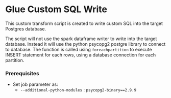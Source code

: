 # Glue Custom SQL Write

This custom transform script is created to write custom SQL into the target Postgres database.

The script will not use the spark dataframe writer to write into the target database. Instead it will use the python psycopg2 postgre library to connect to database. The function is called using `foreachpartition` to execute INSERT statement for each rows, using a database connection for each partition.

### Prerequisites
- Set job parameter as:
  - `--additional-python-modules` : `psycopg2-binary==2.9.9`
 
